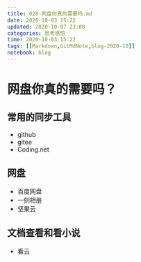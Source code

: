 ```yaml
---
title: 028-网盘你真的需要吗.md
date: 2020-10-03 15:22
updated: 2020-10-07 23:08
categories: 思考感悟
time: 2020-10-03 15:22
tags: [[Markdown,GitMdNote,blog-2020-10]]
notebook: blog
---
```


# 网盘你真的需要吗？

## 常用的同步工具

- github
- gitee
- Coding.net

## 网盘

- 百度网盘
- 一刻相册
- 坚果云

## 文档查看和看小说

- 看云

